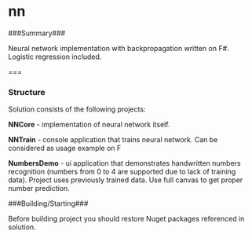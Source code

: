 nn
==

###Summary###

Neural network implementation with backpropagation written on F#. Logistic regression included.

===
### Structure ###
Solution consists of the following projects: 

**NNCore** - implementation of neural network itself.

**NNTrain** - console application that trains neural network. Can be considered as usage example on F

**NumbersDemo** - ui application that demonstrates handwritten numbers recognition (numbers from 0 to 4 are supported due to lack of training data). Project uses previously trained data. Use full canvas to get proper number prediction.

###Building/Starting###

Before building project you should restore Nuget packages referenced in solution. 
